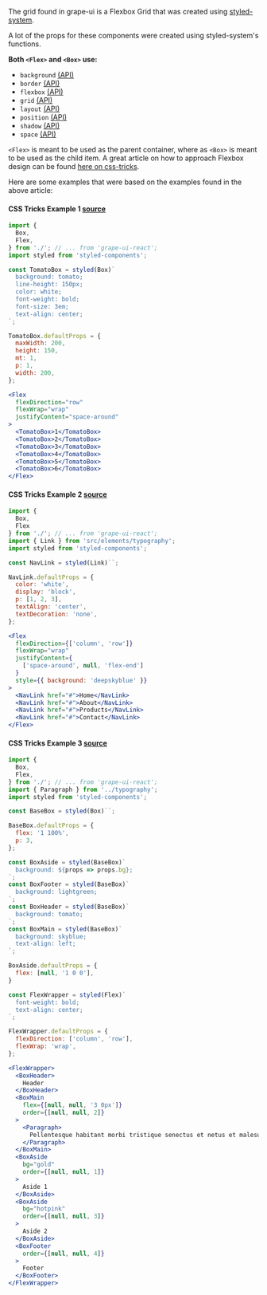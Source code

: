 The grid found in grape-ui is a Flexbox Grid that was created using [styled-system](https://styled-system.com/).

A lot of the props for these components were created using styled-system's functions.

**Both `<Flex>` and `<Box>` use:**

* `background` [(API)](https://styled-system.com/api#background)
* `border` [(API)](https://styled-system.com/api#border)
* `flexbox` [(API)](https://styled-system.com/api#flexbox)
* `grid` [(API)](https://styled-system.com/api#grid)
* `layout` [(API)](https://styled-system.com/api#layout)
* `position` [(API)](https://styled-system.com/api#position)
* `shadow` [(API)](https://styled-system.com/api#shadow)
* `space` [(API)](https://styled-system.com/api#space)

`<Flex>` is meant to be used as the parent container, where as `<Box>` is meant to be used as the child item.  A great article on how to approach Flexbox design can be found [here on css-tricks](https://css-tricks.com/snippets/css/a-guide-to-flexbox/).

Here are some examples that were based on the examples found in the above article:

#### CSS Tricks Example 1 [source](https://codepen.io/team/css-tricks/pen/EKEYob)

```jsx in Markdown
import {
  Box,
  Flex,
} from './'; // ... from 'grape-ui-react';
import styled from 'styled-components';

const TomatoBox = styled(Box)`
  background: tomato;
  line-height: 150px;
  color: white;
  font-weight: bold;
  font-size: 3em;
  text-align: center;
`;

TomatoBox.defaultProps = {
  maxWidth: 200,
  height: 150,
  mt: 1,
  p: 1,
  width: 200,
};

<Flex
  flexDirection="row"
  flexWrap="wrap"
  justifyContent="space-around"
>
  <TomatoBox>1</TomatoBox>
  <TomatoBox>2</TomatoBox>
  <TomatoBox>3</TomatoBox>
  <TomatoBox>4</TomatoBox>
  <TomatoBox>5</TomatoBox>
  <TomatoBox>6</TomatoBox>
</Flex>
```

#### CSS Tricks Example 2 [source](https://codepen.io/team/css-tricks/pen/YqaKYR)

```jsx in Markdown
import {
  Box,
  Flex
} from './'; // ... from 'grape-ui-react';
import { Link } from 'src/elements/typography';
import styled from 'styled-components';

const NavLink = styled(Link)``;

NavLink.defaultProps = {
  color: 'white',
  display: 'block',
  p: [1, 2, 3],
  textAlign: 'center',
  textDecoration: 'none',
};

<Flex
  flexDirection={['column', 'row']}
  flexWrap="wrap"
  justifyContent={
    ['space-around', null, 'flex-end']
  }
  style={{ background: 'deepskyblue' }}
>
  <NavLink href="#">Home</NavLink>
  <NavLink href="#">About</NavLink>
  <NavLink href="#">Products</NavLink>
  <NavLink href="#">Contact</NavLink>
</Flex>
```

#### CSS Tricks Example 3 [source](https://codepen.io/chriscoyier/pen/vWEMWw)

```jsx in Markdown
import {
  Box,
  Flex,
} from './'; // ... from 'grape-ui-react';
import { Paragraph } from '../typography';
import styled from 'styled-components';

const BaseBox = styled(Box)``;

BaseBox.defaultProps = {
  flex: '1 100%',
  p: 3,
};

const BoxAside = styled(BaseBox)`
  background: ${props => props.bg};
`;
const BoxFooter = styled(BaseBox)`
  background: lightgreen;
`;
const BoxHeader = styled(BaseBox)`
  background: tomato;
`;
const BoxMain = styled(BaseBox)`
  background: skyblue;
  text-align: left;
`;

BoxAside.defaultProps = {
  flex: [null, '1 0 0'],
}

const FlexWrapper = styled(Flex)`
  font-weight: bold;
  text-align: center;
`;

FlexWrapper.defaultProps = {
  flexDirection: ['column', 'row'],
  flexWrap: 'wrap',
};

<FlexWrapper>
  <BoxHeader>
    Header
  </BoxHeader>
  <BoxMain
    flex={[null, null, '3 0px']}
    order={[null, null, 2]}
  >
    <Paragraph>
      Pellentesque habitant morbi tristique senectus et netus et malesuada fames ac turpis egestas. Vestibulum tortor quam, feugiat vitae, ultricies eget, tempor sit amet, ante. Donec eu libero sit amet quam egestas semper. Aenean ultricies mi vitae est. Mauris placerat eleifend leo.
    </Paragraph>
  </BoxMain>
  <BoxAside
    bg="gold"
    order={[null, null, 1]}
  >
    Aside 1
  </BoxAside>
  <BoxAside
    bg="hotpink"
    order={[null, null, 3]}
  >
    Aside 2
  </BoxAside>
  <BoxFooter
    order={[null, null, 4]}
  >
    Footer
  </BoxFooter>
</FlexWrapper>
```
